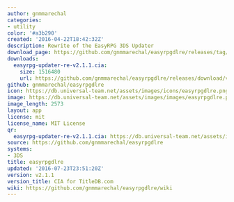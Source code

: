 ```yaml
---
author: gnmmarechal
categories:
- utility
color: '#a3b290'
created: '2016-04-22T18:42:32Z'
description: Rewrite of the EasyRPG 3DS Updater
download_page: https://github.com/gnmmarechal/easyrpgdlre/releases/tag/v2.1.1
downloads:
  easyrpg-updater-re-v2.1.1.cia:
    size: 1516480
    url: https://github.com/gnmmarechal/easyrpgdlre/releases/download/v2.1.1/easyrpg-updater-re-v2.1.1.cia
github: gnmmarechal/easyrpgdlre
icon: https://db.universal-team.net/assets/images/icons/easyrpgdlre.png
image: https://db.universal-team.net/assets/images/images/easyrpgdlre.png
image_length: 2573
layout: app
license: mit
license_name: MIT License
qr:
  easyrpg-updater-re-v2.1.1.cia: https://db.universal-team.net/assets/images/qr/easyrpg-updater-re-v2.1.1.cia.png
source: https://github.com/gnmmarechal/easyrpgdlre
systems:
- 3DS
title: easyrpgdlre
updated: '2016-07-23T23:51:20Z'
version: v2.1.1
version_title: CIA for TitleDB.com
wiki: https://github.com/gnmmarechal/easyrpgdlre/wiki
---
```

